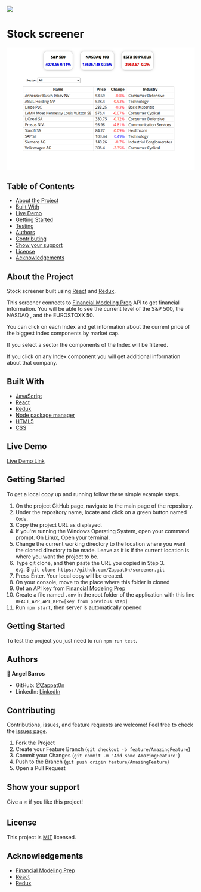 ![](https://img.shields.io/badge/Microverse-blueviolet)

# Stock screener

![Top Page Screenshot](./src/assets/screenshot.png)

## Table of Contents

- [About the Project](#about-the-project)
- [Built With](#built-with)
- [Live Demo](#live-demo)
- [Getting Started](#getting-started)
- [Testing](#testing)
- [Authors](#authors)
- [Contributing](#contributing)
- [Show your support](#show-your-support)
- [License](#license)
- [Acknowledgements](#acknowledgements)

## About the Project

Stock screener built using [React](https://reactjs.org/) and [Redux](https://redux.js.org/).

This screener connects to [Financial Modeling Prep](https://financialmodelingprep.com/) API to get financial information.
You will be able to see the current level of the S&P 500, the NASDAQ , and the EUROSTOXX 50.

You can click on each Index and get information about the current price of the biggest index components by market cap.

If you select a sector the components of the Index will be filtered.

If you click on any Index component you will get additional information about that company.

## Built With

- [JavaScript](https://en.wikipedia.org/wiki/JavaScript)
- [React](https://reactjs.org/)
- [Redux](https://redux.js.org/)
- [Node package manager](https://www.npmjs.com/)
- [HTML5](https://en.wikipedia.org/wiki/HTML5)
- [CSS](https://www.w3schools.com/Css/)

## Live Demo

[Live Demo Link](https://zappat0n.github.io/screener/)

## Getting Started

To get a local copy up and running follow these simple example steps.

1. On the project GitHub page, navigate to the main page of the repository.
2. Under the repository name, locate and click on a green button named `Code`.
3. Copy the project URL as displayed.
4. If you're running the Windows Operating System, open your command prompt. On Linux, Open your terminal.
5. Change the current working directory to the location where you want the cloned directory to be made. Leave as it is if the current location is where you want the project to be.
6. Type git clone, and then paste the URL you copied in Step 3. <br>
   e.g. $ `git clone https://github.com/Zappat0n/screener.git`
7. Press Enter. Your local copy will be created.
8. On your console, move to the place where this folder is cloned
9. Get an API key from [Financial Modeling Prep](https://financialmodelingprep.com/developer)
10. Create a file named `.env` in the root folder of the application with this line `REACT_APP_API_KEY=[key from previous step]`
11. Run `npm start`, then server is automatically opened

## Getting Started

To test the project you just need to run `npm run test`.

## Authors

👤 **Angel Barros**

- GitHub: [@Zappat0n](https://github.com/Zappat0n)
- LinkedIn: [LinkedIn](https://www.linkedin.com/in/angel-barros/)

## Contributing

Contributions, issues, and feature requests are welcome!
Feel free to check the [issues page](../../issues).

1. Fork the Project
2. Create your Feature Branch (`git checkout -b feature/AmazingFeature`)
3. Commit your Changes (`git commit -m 'Add some AmazingFeature'`)
4. Push to the Branch (`git push origin feature/AmazingFeature`)
5. Open a Pull Request

## Show your support

Give a ⭐️ if you like this project!

## License

This project is [MIT](./LICENSE) licensed.

## Acknowledgements

- [Financial Modeling Prep](https://financialmodelingprep.com/developer)
- [React](https://reactjs.org/)
- [Redux](https://redux.js.org/)
